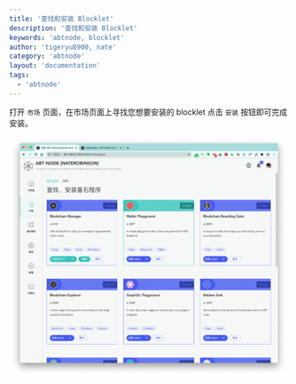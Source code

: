 ```yaml
---
title: '查找和安装 Blocklet'
description: '查找和安装 Blocklet'
keywords: 'abtnode, blocklet'
author: 'tigeryu8900, nate'
category: 'abtnode'
layout: 'documentation'
tags:
  - 'abtnode'
---
```


打开 `市场` 页面，在市场页面上寻找您想要安装的 blocklet 点击 `安装` 按钮即可完成安装。

![](./images/marketplace-1-zh.png)

